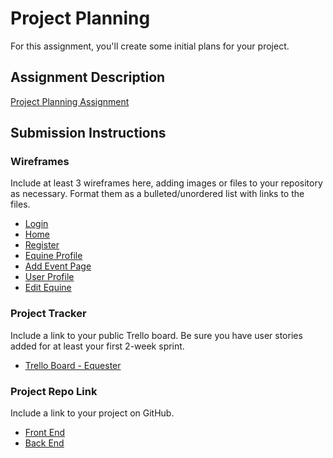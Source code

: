 # Project Planning
For this assignment, you'll create some initial plans for your project.

## Assignment Description
[Project Planning Assignment](https://education.launchcode.org/liftoff/modules/assignments/project-planning)

## Submission Instructions

### Wireframes

Include at least 3 wireframes here, adding images or files to your repository as necessary. Format them as a bulleted/unordered list with links to the files.

* [Login](/export_canvas_login-200814_2020.pdf)
* [Home](/export_canvas_home-200814_2020.pdf)
* [Register](/export_canvas_register-page-200814_2021.pdf)
* [Equine Profile](/export_canvas_equine-profile-200814_2022.pdf)
* [Add Event Page](/export_canvas_add-event-page-200814_1947.pdf)  
* [User Profile](/export_canvas_user-profile-200814_2023.pdf)
* [Edit Equine](/export_canvas_edit-equine-page-200814_2105.pdf) 

### Project Tracker

Include a link to your public Trello board. Be sure you have user stories added for at least your first 2-week sprint.
* [Trello Board - Equester](https://trello.com/b/Yg7vsOeo/equester-kanban-liftoff-2020)

### Project Repo Link

Include a link to your project on GitHub.
* [Front End](https://github.com/HastyJane/capstoneproject-frontend)
* [Back End](https://github.com/HastyJane/LiftOffCapstone-backend)
